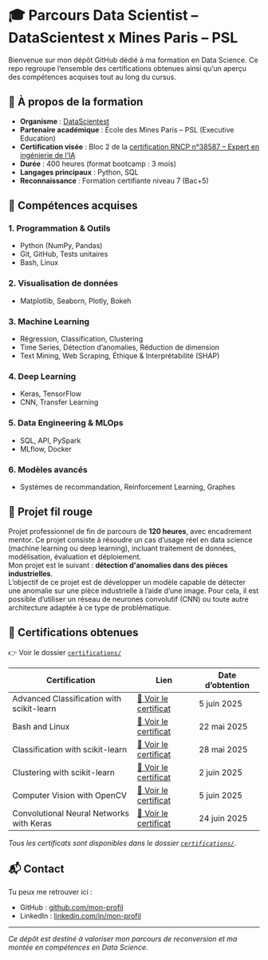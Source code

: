 # 🎓 Parcours Data Scientist – DataScientest x Mines Paris – PSL

Bienvenue sur mon dépôt GitHub dédié à ma formation en Data Science. Ce repo regroupe l’ensemble des certifications obtenues ainsi qu’un aperçu des compétences acquises tout au long du cursus.

## 🚀 À propos de la formation

- **Organisme** : [DataScientest](https://datascientest.com/)
- **Partenaire académique** : École des Mines Paris – PSL (Executive Education)
- **Certification visée** : Bloc 2 de la [certification RNCP n°38587 – Expert en ingénierie de l’IA](https://www.francecompetences.fr/recherche/rncp/38587/)
- **Durée** : 400 heures (format bootcamp : 3 mois)
- **Langages principaux** : Python, SQL
- **Reconnaissance** : Formation certifiante niveau 7 (Bac+5)

## 🧠 Compétences acquises

### 1. Programmation & Outils
- Python (NumPy, Pandas)
- Git, GitHub, Tests unitaires
- Bash, Linux

### 2. Visualisation de données
- Matplotlib, Seaborn, Plotly, Bokeh

### 3. Machine Learning
- Régression, Classification, Clustering
- Time Series, Détection d’anomalies, Réduction de dimension
- Text Mining, Web Scraping, Éthique & Interprétabilité (SHAP)

### 4. Deep Learning
- Keras, TensorFlow
- CNN, Transfer Learning

### 5. Data Engineering & MLOps
- SQL, API, PySpark
- MLflow, Docker

### 6. Modèles avancés
- Systèmes de recommandation, Reinforcement Learning, Graphes

## 🧪 Projet fil rouge

Projet professionnel de fin de parcours de **120 heures**, avec encadrement mentor. Ce projet consiste à résoudre un cas d’usage réel en data science (machine learning ou deep learning), incluant traitement de données, modélisation, évaluation et déploiement.  
Mon projet est le suivant : **détection d'anomalies dans des pièces industrielles**.   
L’objectif de ce projet est de développer un modèle capable de détecter une anomalie sur une pièce industrielle à l’aide d’une image. Pour cela, il est possible d’utiliser un réseau de neurones convolutif (CNN) ou toute autre architecture adaptée à ce type de problématique.

## 📜 Certifications obtenues

👉 Voir le dossier [`certifications/`](./certifications)

| Certification                                         | Lien                                                                                             | Date d’obtention   |
|-------------------------------------------------------|--------------------------------------------------------------------------------------------------|--------------------|
| Advanced Classification with scikit-learn             | [📄 Voir le certificat](./certifications/Advanced_Classification_with_scikit-learn.pdf)          | 5 juin 2025        |
| Bash and Linux                                        | [📄 Voir le certificat](./certifications/Bash_and_Linux.pdf)                                     | 22 mai 2025        |
| Classification with scikit-learn                      | [📄 Voir le certificat](./certifications/Classification_with_scikit-learn.pdf)                   | 28 mai 2025        |
| Clustering with scikit-learn                          | [📄 Voir le certificat](./certifications/Clustering_with_scikit-learn.pdf)                       | 2 juin 2025        |
| Computer Vision with OpenCV                           | [📄 Voir le certificat](./certifications/Computer_Vision_with_OpenCV.pdf)                        | 5 juin 2025        |
| Convolutional Neural Networks with Keras              | [📄 Voir le certificat](./certifications/Convolutional_Neural_Networks_with_Keras.pdf)           | 24 juin 2025       |

_Tous les certificats sont disponibles dans le dossier [`certifications/`](./certifications)._

## 📬 Contact

Tu peux me retrouver ici :
- GitHub : [github.com/mon-profil](https://github.com/JLDataScience59)
- LinkedIn : [linkedin.com/in/mon-profil](https://www.linkedin.com/in/jérémy-lesot-b34242113/)

---

*Ce dépôt est destiné à valoriser mon parcours de reconversion et ma montée en compétences en Data Science.*
